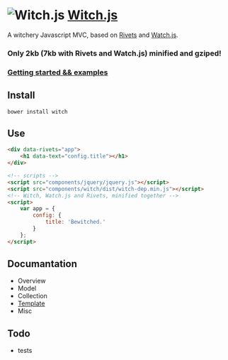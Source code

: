 ![Witch.js](http://eyy.github.io/witch/img/icon.png)&nbsp;[Witch.js](http://witch.io/)
=======

A witchery Javascript MVC, based on [Rivets](http://rivetsjs.com/) and [Watch.js](http://qix.github.io/watch.js/).

### Only 2kb (7kb with Rivets and Watch.js) minified and gziped!
### [Getting started && examples](http://witch.io/)

Install
-------
`bower install witch`

Use
---
```html
<div data-rivets="app">
    <h1 data-text="config.title"></h1>
</div>

<!-- scripts -->
<script src="components/jquery/jquery.js"></script>
<script src="components/witch/dist/witch-dep.min.js"></script>
<!-- Witch, Watch.js and Rivets, minified together -->
<script>
    var app = {
        config: {
            title: 'Bewitched.'
        }
    };
</script>
```

Documantation
-------------

- Overview
- Model
- Collection
- [Template](https://github.com/eyy/witch/wiki/Template)
- Misc


Todo
----
- tests
